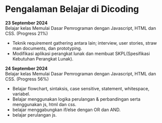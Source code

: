 # Pengalaman Belajar di Dicoding

**23 September 2024**<br>
Belajar kelas Memulai Dasar Pemrograman dengan Javascript, HTML dan CSS. (Progress 21%)
* Teknik requirement gathering antara lain; interview, user stories, straw man documents, dan prototyping.
* Modifikasi aplikasi perangkat lunak dan membuat SKPL(Spesifikasi Kebutuhan Perangkat Lunak).

**24 September 2024**<br>
Belajar kelas Memulai Dasar Pemrograman dengan Javascript, HTML dan CSS. (Progress 56%)
* Belajar flowchart, sintaksis, case sensitive, statement, whitespace, variabel.
* Belajar menggunakan logika perulangan & perbandingan serta menggunakan js, html dan css.
* belajar menggabungkan if/else dengan OR dan AND.
* belajar perulangan js.

